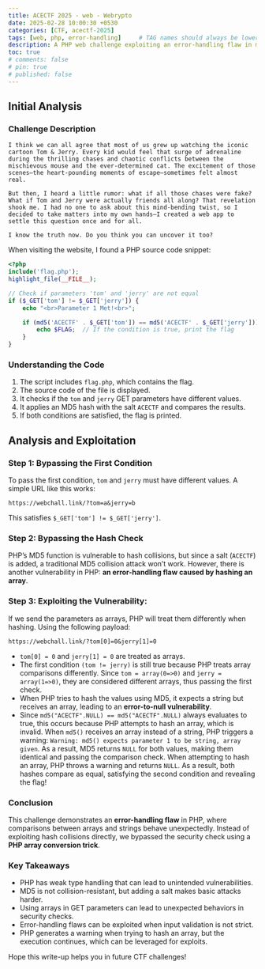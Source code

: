 ```yaml
---
title: ACECTF 2025 - web - Webrypto
date: 2025-02-28 10:00:30 +0530
categories: [CTF, acectf-2025]
tags: [web, php, error-handling]     # TAG names should always be lowercase
description: A PHP web challenge exploiting an error-handling flaw in md5()
toc: true
# comments: false
# pin: true
# published: false
---
```


## Initial Analysis

### Challenge Description

```
I think we can all agree that most of us grew up watching the iconic cartoon Tom & Jerry. Every kid would feel that surge of adrenaline during the thrilling chases and chaotic conflicts between the mischievous mouse and the ever-determined cat. The excitement of those scenes—the heart-pounding moments of escape—sometimes felt almost real.

But then, I heard a little rumor: what if all those chases were fake? What if Tom and Jerry were actually friends all along? That revelation shook me. I had no one to ask about this mind-bending twist, so I decided to take matters into my own hands—I created a web app to settle this question once and for all.

I know the truth now. Do you think you can uncover it too?
```

When visiting the website, I found a PHP source code snippet:

```php
<?php
include('flag.php');
highlight_file(__FILE__);

// Check if parameters 'tom' and 'jerry' are not equal
if ($_GET['tom'] != $_GET['jerry']) {
    echo "<br>Parameter 1 Met!<br>";

    if (md5('ACECTF' . $_GET['tom']) == md5('ACECTF' . $_GET['jerry'])) {
        echo $FLAG;  // If the condition is true, print the flag
    }
}
```

### Understanding the Code

1. The script includes `flag.php`, which contains the flag.
2. The source code of the file is displayed.
3. It checks if the `tom` and `jerry` GET parameters have different values.
4. It applies an MD5 hash with the salt `ACECTF` and compares the results.
5. If both conditions are satisfied, the flag is printed.

## Analysis and Exploitation

### Step 1: Bypassing the First Condition

To pass the first condition, `tom` and `jerry` must have different values. A simple URL like this works:

```
https://webchall.link/?tom=a&jerry=b
```

This satisfies `$_GET['tom'] != $_GET['jerry']`.

### Step 2: Bypassing the Hash Check

PHP’s MD5 function is vulnerable to hash collisions, but since a salt (`ACECTF`) is added, a traditional MD5 collision attack won’t work. However, there is another vulnerability in PHP: **an error-handling flaw caused by hashing an array**.

### Step 3: Exploiting the Vulnerability:

If we send the parameters as arrays, PHP will treat them differently when hashing. Using the following payload:

```
https://webchall.link/?tom[0]=0&jerry[1]=0
```

- `tom[0] = 0` and `jerry[1] = 0` are treated as arrays.
- The first condition `(tom != jerry)` is still true because PHP treats array comparisons differently. Since `tom = array(0=>0)` and `jerry = array(1=>0)`, they are considered different arrays, thus passing the first check.
- When PHP tries to hash the values using MD5, it expects a string but receives an array, leading to an **error-to-null vulnerability**.
- Since `md5("ACECTF".NULL) == md5("ACECTF".NULL)` always evaluates to true, this occurs because PHP attempts to hash an array, which is invalid. When `md5()` receives an array instead of a string, PHP triggers a warning: `Warning: md5() expects parameter 1 to be string, array given`. As a result, MD5 returns `NULL` for both values, making them identical and passing the comparison check. When attempting to hash an array, PHP throws a warning and returns `NULL`. As a result, both hashes compare as equal, satisfying the second condition and revealing the flag!

### Conclusion

This challenge demonstrates an **error-handling flaw** in PHP, where comparisons between arrays and strings behave unexpectedly. Instead of exploiting hash collisions directly, we bypassed the security check using a **PHP array conversion trick**.

### Key Takeaways

- PHP has weak type handling that can lead to unintended vulnerabilities.
- MD5 is not collision-resistant, but adding a salt makes basic attacks harder.
- Using arrays in GET parameters can lead to unexpected behaviors in security checks.
- Error-handling flaws can be exploited when input validation is not strict.
- PHP generates a warning when trying to hash an array, but the execution continues, which can be leveraged for exploits.

Hope this write-up helps you in future CTF challenges!

